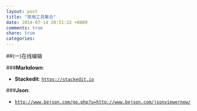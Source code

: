 ```yaml
---
layout: post
title: "常用工具集合"
date: 2014-07-14 20:51:22 +0800
comments: true
share: true
categories: 
---
```

##(一)在线编辑

###**Markdown**: 
- **Stackedit**: [`https://stackedit.io`][2]

###**Json**: 
  - [`http://www.bejson.com/go.php?u=http://www.bejson.com/jsonviewernew/`][3]


  [2]: https://stackedit.io
  [3]:http://www.bejson.com/go.php?u=http://www.bejson.com/jsonviewernew/
